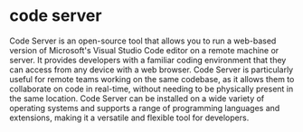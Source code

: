 # code server

Code Server is an open-source tool that allows you to run a web-based version of Microsoft's Visual Studio Code editor on a remote machine or server. It provides developers with a familiar coding environment that they can access from any device with a web browser. Code Server is particularly useful for remote teams working on the same codebase, as it allows them to collaborate on code in real-time, without needing to be physically present in the same location. Code Server can be installed on a wide variety of operating systems and supports a range of programming languages and extensions, making it a versatile and flexible tool for developers.

